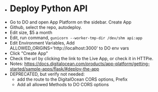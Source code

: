* # Deploy Python API
* Go to DO and open App Platform on the sidebar. Create App
* Github, select the repo, autodeploy.
* Edit size, $5 a month
* Edit, run command, `gunicorn --worker-tmp-dir /dev/shm api:app`
* Edit Environment Variables,  Add ALLOWED_ORIGINS='http://localhost:3000' to DO env vars
* Click "Create App"
* Check the url by clicking the link to the Live App, or check it in HTTPie.
* Notes: https://docs.digitalocean.com/products/app-platform/getting-started/sample-apps/flask/#deploy-the-app
* DEPRECATED, but verify not needed:
  * add the route to the DigitalOcean CORS options, Prefix
  * Add all allowed Methods to DO CORS options